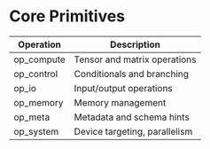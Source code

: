 
# Core Primitives

| Operation     | Description                                 |
|---------------|---------------------------------------------|
| op_compute    | Tensor and matrix operations                |
| op_control    | Conditionals and branching                  |
| op_io         | Input/output operations                     |
| op_memory     | Memory management                           |
| op_meta       | Metadata and schema hints                   |
| op_system     | Device targeting, parallelism               |
    